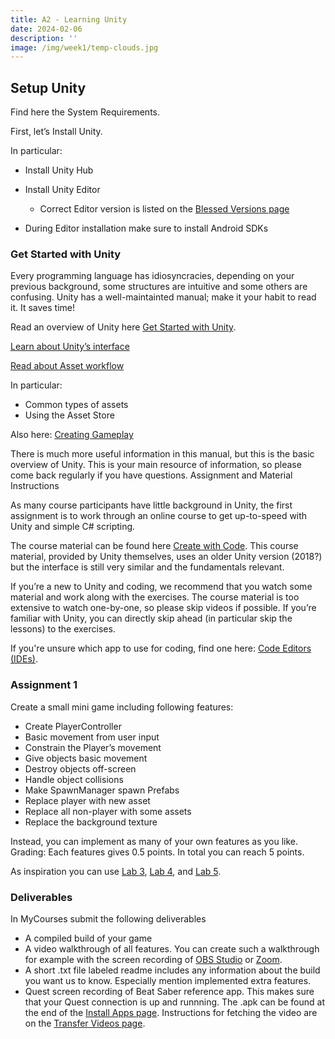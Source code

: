 ```yaml
---
title: A2 - Learning Unity
date: 2024-02-06
description: ''
image: /img/week1/temp-clouds.jpg
---
```



## Setup Unity

Find here the System Requirements.

First, let’s Install Unity.

In particular:

- Install Unity Hub
- Install Unity Editor
	
	- Correct Editor version is listed on the [Blessed Versions page](/additional/blessedversions/)
- During Editor installation make sure to install Android SDKs

### Get Started with Unity

Every programming language has idiosyncracies, depending on your previous background, some structures are intuitive and some others are confusing. Unity has a well-maintainted manual; make it your habit to read it. It saves time!

Read an overview of Unity here [Get Started with Unity](https://docs.unity3d.com/Manual/UnityOverview.html).

[Learn about Unity’s interface](https://docs.unity3d.com/Manual/UsingTheEditor.html)

[Read about Asset workflow](https://docs.unity3d.com/Manual/AssetWorkflow.html)

In particular:

- Common types of assets
- Using the Asset Store


Also here: [Creating Gameplay](https://docs.unity3d.com/Manual/CreatingGameplay.html)

There is much more useful information in this manual, but this is the basic overview of Unity. This is your main resource of information, so please come back regularly if you have questions.
Assignment and Material
Instructions

As many course participants have little background in Unity, the first assignment is to work through an online course to get up-to-speed with Unity and simple C# scripting.

The course material can be found here [Create with Code](https://learn.unity.com/course/create-with-code). This course material, provided by Unity themselves, uses an older Unity version (2018?) but the interface is still very similar and the fundamentals relevant.

If you’re a new to Unity and coding, we recommend that you watch some material and work along with the exercises. The course material is too extensive to watch one-by-one, so please skip videos if possible. If you’re familiar with Unity, you can directly skip ahead (in particular skip the lessons) to the exercises.

If you're unsure which app to use for coding, find one here: [Code Editors (IDEs)](/additional/code-editors/).

### Assignment 1

Create a small mini game including following features:

- Create PlayerController
- Basic movement from user input
- Constrain the Player’s movement
- Give objects basic movement
- Destroy objects off-screen
- Handle object collisions
- Make SpawnManager spawn Prefabs
- Replace player with new asset
- Replace all non-player with some assets
- Replace the background texture

Instead, you can implement as many of your own features as you like. Grading: Each features gives 0.5 points. In total you can reach 5 points.

As inspiration you can use [Lab 3](https://learn.unity.com/tutorial/lab-3-player-control?uv=2022.3), [Lab 4](https://learn.unity.com/tutorial/lab-4-basic-gameplay?uv=2022.3), and [Lab 5](https://learn.unity.com/tutorial/lab-5-swap-out-your-assets-1-1?uv=2022.3).

### Deliverables

In MyCourses submit the following deliverables

- A compiled build of your game
- A video walkthrough of all features. You can create such a walkthrough for example with the screen recording of [OBS Studio](https://obsproject.com/) or [Zoom](https://zoom.us/).
- A short .txt file labeled readme includes any information about the build you want us to know. Especially mention implemented extra features.
- Quest screen recording of Beat Saber reference app. This makes sure that your Quest connection is up and runnning. The .apk can be found at the end of the [Install Apps page](/week2/mqdh-install-apps/). Instructions for fetching the video are on the [Transfer Videos page](/week2/mqdh-transfer-videos/).
